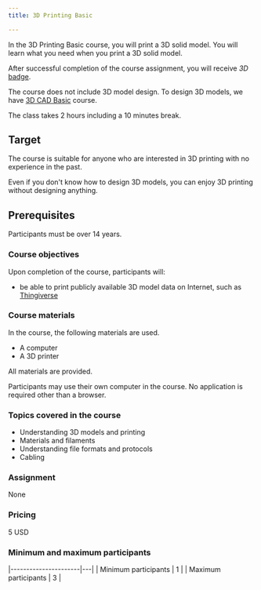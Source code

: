 ```yaml
---
title: 3D Printing Basic

---
```


In the 3D Printing Basic course, you will print a 3D solid model. You will
learn what you need when you print a 3D solid model.

After successful completion of the course assignment, you will receive
_3D_ [badge](../../badges/).

The course does not include 3D model design. To design 3D models, we have [3D
CAD Basic](../3D_CAD_Basic) course.

The class takes 2 hours including a 10 minutes break.

## Target

The course is suitable for anyone who are interested in 3D printing with no
experience in the past.

Even if you don't know how to design 3D models, you can enjoy 3D printing
without designing anything.

## Prerequisites

Participants must be over 14 years.

### Course objectives

Upon completion of the course, participants will:

- be able to print publicly available 3D model data on Internet, such as
  [Thingiverse](https://www.thingiverse.com/)

### Course materials

In the course, the following materials are used.

- A computer
- A 3D printer

All materials are provided.

Participants may use their own computer in the course. No application is
required other than a browser.

### Topics covered in the course

- Understanding 3D models and printing
- Materials and filaments
- Understanding file formats and protocols
- Cabling

### Assignment

None

### Pricing

5 USD

### Minimum and maximum participants

|----------------------|---|
| Minimum participants | 1 |
| Maximum participants | 3 |

